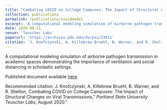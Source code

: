```yaml
---
title: "Combating COVID on College Campuses: The Impact of Structural Changes on Viral Transmissions"
collection: publications
permalink: /publications/covidmodel
excerpt: 'A computational modeling simulation of airborne pathogen transmission in academic spaces demonstrating the importance of ventilation and social distancing in scholastic settings.'
date: 2020-08-31
venue: 'Teuscher Labs'
paperurl: 'https://archives.pdx.edu/ds/psu/33611'
citation: 'J. Knofczynski, A. Killebrew Bruehl, B. Warner, and R. Shelton, Combating COVID on College Campuses: The Impact of Structural Changes on Viral Transmissions,&quot; <i>Portland State University Teuscher Labs</i>, August 2020.&quot;'
---
```

A computational modeling simulation of airborne pathogen transmission in academic spaces demonstrating the importance of ventilation and social distancing in scholastic settings.

Published document available [here](https://archives.pdx.edu/ds/psu/33611).

Recommended citation: J. Knofczynski, A. Killebrew Bruehl, B. Warner, and R. Shelton, Combating COVID on College Campuses: The Impact of Structural Changes on Viral Transmissions," <i>Portland State University Teuscher Labs</i>, August 2020."